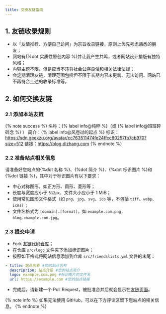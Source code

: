```yaml
---
title: 交换友链指南
---
```


## 1. 友链收录规则

- 以「友情推荐、方便自己访问」为宗旨收录链接，原则上优先考虑熟悉的朋友；
- 网站有{%dot 实质性原创内容 %}并让我产生共鸣，或者网站设计排版有独特风格；
- 内容主题不限，但是应当不违背社会公序良俗和相关法律法规；
- 会定期清理友链，清理范围包括但不限于长期内容未更新、无法访问、网站已不再符合上述的收录标准等。

## 2. 如何交换友链
### 2.1 添加本站友链

{% note success %}
名称：{% label info@纯粹 %}（或 {% label info@班班碎碎念 %} ）
简介：{% label info@风卷过的起点 %}
标识：https://sdn.geekzu.org/avatar/cc763511474fe24ffcc80257fb7cb970?size=512
链接：https://blog.dlzhang.com
{% endnote %}

### 2.2 准备站点相关信息

请准备好您站点的{%dot 名称 %}、{%dot 简介 %}、{%dot 标识图片 %}和{%dot 链接 %}，其中对于标识图片有以下要求：

- 中心对称图形，如正方形、圆形、菱形等；
- 长度与宽度应小于 `512px`，文件大小应小于 1 MiB；
- 使用常见图形文件格式（如 `png`、`jpg`、`svg`、`ico` 等，不包括 `tiff`、`webp`、`icns`）;
- 文件名格式为 `[domain].[format]`，如 `example.com.png`，`blog.example.com.jpg`。

### 2.3 提交申请

- Fork [<i class="fab fa-fw fa-github"></i>友链代码仓库](https://github.com/leirock/friends)；
- 在仓库 `src/logo` 文件夹下添加标识图片；
- 按照如下格式将网站信息添加到仓库 `src/friendslists.yml` 文件的末尾：
```yaml
- title: 站点名称 #您的站点名称
  descriprion: 站点介绍 #您的站点简介
  logo: example.com.png #标识图片的文件名
  url: https://example.com #您的站点链接
```
- 完成后，请新建一个 Pull Request，被批准合并后就会显示在[友链页面](/friends)。

{% note info %}
如果无法使用 GitHub，可以在下方评论区留下您站点的相关信息。
{% endnote %}